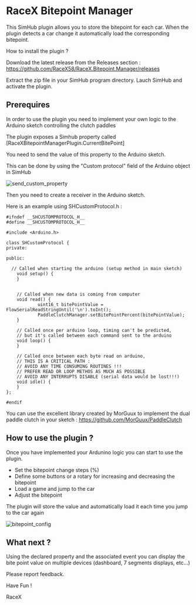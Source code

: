 # RaceX Bitepoint Manager

This SimHub plugin allows you to store the bitepoint for each car.
When the plugin detects a car change it automatically load the corresponding bitepoint.

How to install the plugin ?

Download the latest release from the Releases section :
https://github.com/RaceX58/RaceX.Bitepoint.Manager/releases

Extract the zip file in your SimHub program directory.
Lauch SimHub and activate the plugin.


## Prerequires

In order to use the plugin you need to implement your own logic to the Arduino sketch controlling the clutch paddles

The plugin exposes a Simhub property called [RaceXBitepointManagerPlugin.CurrentBitePoint]

You need to send the value of this property to the Arduino sketch.

This can be done by using the "Custom protocol" field of the Arduino object in SimHub

![send_custom_property](https://user-images.githubusercontent.com/24957190/132358703-4691979d-5cbf-4b02-9d78-3437e4beccc3.JPG)

Then you need to create a receiver in the Arduino sketch.

Here is an example using SHCustomProtocol.h :
```
#ifndef __SHCUSTOMPROTOCOL_H__
#define __SHCUSTOMPROTOCOL_H__

#include <Arduino.h>

class SHCustomProtocol {
private:

public:

  // Called when starting the arduino (setup method in main sketch)
	void setup() {
	}


	// Called when new data is coming from computer
	void read() {
            uint16_t bitePointValue = FlowSerialReadStringUntil('\n').toInt();
            PaddleClutchManager.setBitePointPercent(bitePointValue);
	}

	// Called once per arduino loop, timing can't be predicted, 
	// but it's called between each command sent to the arduino
	void loop() {   
	}

	// Called once between each byte read on arduino,
	// THIS IS A CRITICAL PATH :
	// AVOID ANY TIME CONSUMING ROUTINES !!!
	// PREFER READ OR LOOP METHOS AS MUCH AS POSSIBLE
	// AVOID ANY INTERRUPTS DISABLE (serial data would be lost!!!)
	void idle() {
	}
};

#endif
```

You can use the excellent library created by MorGuux to implement the dual paddle clutch in your sketch :
https://github.com/MorGuux/PaddleClutch

## How to use the plugin ?

Once you have implemented your Ardunino logic you can start to use the plugin.

- Set the bitepoint change steps (%)
- Define some buttons or a rotary for increasing and decreasing the bitepoint
- Load a game and jump to the car
- Adjust the bitepoint

The plugin will store the value and automatically load it each time you jump to the car again

![bitepoint_config](https://user-images.githubusercontent.com/24957190/132359819-72256a96-6cfe-49ca-9771-f19445224870.JPG)

## What next ?

Using the declared property and the associated event you can display the bite point value on multiple devices (dashboard, 7 segments displays, etc...)

Please report feedback.



Have Fun !

RaceX



